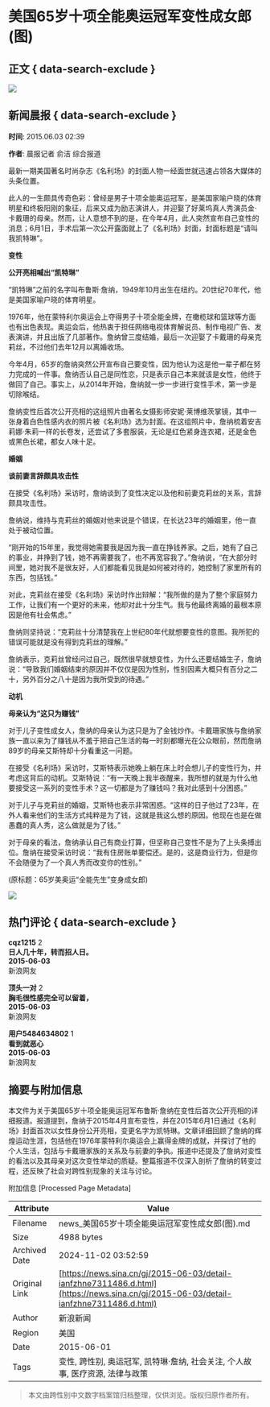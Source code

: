 # 美国65岁十项全能奥运冠军变性成女郎(图)

## 正文 { data-search-exclude }


![](https://n.sinaimg.cn/sinacn/20170516/1212-fyfeutq0813373.jpg)

## 新闻晨报 { data-search-exclude }

**时间**: 2015.06.03 02:39

**作者**: 晨报记者 俞洁 综合报道

最新一期美国著名时尚杂志《名利场》的封面人物一经面世就迅速占领各大媒体的头条位置。

此人的一生颇具传奇色彩：曾经是男子十项全能奥运冠军，是美国家喻户晓的体育明星和终极阳刚的象征，后来又成为励志演讲人，并迎娶了好莱坞真人秀演员金·卡戴珊的母亲。然而，让人意想不到的是，在今年4月，此人突然宣布自己变性的消息；6月1日，手术后第一次公开露面就上了《名利场》封面，封面标题是“请叫我凯特琳”。

**变性**

**公开亮相喊出“凯特琳”**

“凯特琳”之前的名字叫布鲁斯·詹纳，1949年10月出生在纽约。20世纪70年代，他是美国家喻户晓的体育明星。

1976年，他在蒙特利尔奥运会上夺得男子十项全能金牌，在橄榄球和篮球等方面也有出色表现。奥运会后，他热衷于担任网络电视体育解说员、制作电视广告、发表演讲，并且出版了几部著作。詹纳曾三度结婚，最后一次迎娶了卡戴珊的母亲克莉丝，不过他们去年12月以离婚收场。

今年4月，65岁的詹纳突然公开宣布自己要变性，因为他认为这是他一辈子都在努力完成的一件事。詹纳否认自己是同性恋，只是表示自己本来就该是女性，他终于做回了自己。事实上，从2014年开始，詹纳就一步一步进行变性手术，第一步是切除喉结。

詹纳变性后首次公开亮相的这组照片由著名女摄影师安妮·莱博维茨掌镜，其中一张身着白色性感内衣的照片被《名利场》选为封面。在这组照片中，詹纳梳着安吉莉娜·朱莉一样的长卷发，还尝试了多套服装，无论是红色紧身连衣裙，还是金色或黑色长裙，都女人味十足。

**婚姻**

**谈前妻言辞颇具攻击性**

在接受《名利场》采访时，詹纳谈到了变性决定以及他和前妻克莉丝的关系，言辞颇具攻击性。

詹纳说，维持与克莉丝的婚姻对他来说是个错误，在长达23年的婚姻里，他一直处于被动位置。

“刚开始的15年里，我觉得她需要我是因为我一直在挣钱养家。之后，她有了自己的事业，并挣到了钱，她不再需要我了，也不再宽容我了。”詹纳说，“在大部分时间里，她对我不是很友好，人们都能看见我是如何被对待的，她控制了家里所有的东西，包括钱。”

对此，克莉丝在接受《名利场》采访时作出辩解：“我所做的是为了整个家庭努力工作，让我们有一个更好的未来，他却对此十分生气。我与他最终离婚的最根本原因是他有社会焦虑。”

詹纳则坚持说：“克莉丝十分清楚我在上世纪80年代就想要变性的意图。我所犯的错误可能就是没有得到克莉丝的理解。”

詹纳表示，克莉丝曾经问过自己，既然很早就想变性，为什么还要结婚生子，詹纳说：“导致我们婚姻结束的原因并不仅仅是因为性别，性别因素大概只有百分之二十，另外百分之八十是因为我所受到的待遇。”

**动机**

**母亲认为“这只为赚钱”**

对于儿子变性成女人，詹纳的母亲认为这只是为了金钱炒作。卡戴珊家族与詹纳家族一直以来为了赚钱从不羞于把自己生活的每一时刻都曝光在公众眼前，然而詹纳89岁的母亲艾斯特却十分看重这一问题。

在接受《名利场》采访时，艾斯特表示她晚上躺在床上时会想儿子的变性行为，并考虑这背后的动机。艾斯特说：“有一天晚上我半夜醒来，我所想的就是为什么他要接受这一系列的变性手术？这一切都是为了赚钱吗？我对此感到十分困惑。”

对于儿子与克莉丝的婚姻，艾斯特也表示非常困惑。“这样的日子他过了23年，在外人看来他们的生活方式纯粹是为了钱，这就是我这么想的原因。他现在也是在做愚蠢的真人秀，这么做就是为了钱。”

对于母亲的看法，詹纳承认自己有商业打算，但坚称自己变性不是为了上头条搏出位。詹纳在接受采访时说：“我有住房账单要偿还。是的，这是商业行为，但是你不会随便为了一个真人秀而改变你的性别。”

(原标题：65岁美奥运“全能先生”变身成女郎)

![](https://n.sinaimg.cn/default/2fb77759/20151125/320X320.png)

## 热门评论 { data-search-exclude }

**cqz1215** 2  
**日人几十年，转而招人日。**  
**2015-06-03**  
新浪网友

**顶头一对** 2  
**胸毛很性感完全可以留着，**  
**2015-06-03**  
新浪网友

**用户5484634802** 1  
**看到就恶心**  
**2015-06-03**  
新浪网友

## 摘要与附加信息

<!-- tcd_abstract -->
本文件为关于美国65岁十项全能奥运冠军布鲁斯·詹纳在变性后首次公开亮相的详细报道。报道提到，詹纳于2015年4月宣布变性，并在2015年6月1日通过《名利场》封面首次以女性身份公开亮相，变更名字为凯特琳。文章详细回顾了詹纳的辉煌运动生涯，包括他在1976年蒙特利尔奥运会上赢得金牌的成就，并探讨了他的个人生活，包括与卡戴珊家族的关系及与前妻的争执。报道中还提及了詹纳对变性的看法以及其母亲对这次变性举动的质疑。整篇报道不仅深入剖析了詹纳的转变过程，还反映了社会对跨性别现象的关注与讨论。
<!-- tcd_abstract_end -->

附加信息 [Processed Page Metadata]

| Attribute       | Value                                  |
|-----------------|----------------------------------------|
| Filename        | news_美国65岁十项全能奥运冠军变性成女郎(图).md                             |
| Size            | 4988 bytes                           |
| Archived Date   | 2024-11-02 03:52:59                             |
| Original Link   | [https://news.sina.cn/gj/2015-06-03/detail-ianfzhne7311486.d.html](https://news.sina.cn/gj/2015-06-03/detail-ianfzhne7311486.d.html)                       |
| Author          | 新浪新闻                               |
| Region          | 美国                               |
| Date            | 2015-06-01                                 |
| Tags            | 变性, 跨性别, 奥运冠军, 凯特琳·詹纳, 社会关注, 个人故事, 医疗资源, 法律与政策                                 |
>
> 本文由跨性别中文数字档案馆归档整理，仅供浏览。版权归原作者所有。
>